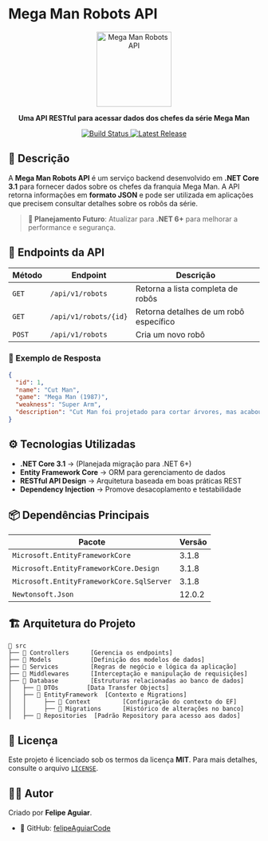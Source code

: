 # Mega Man Robots API

<p align="center">
  <img src="./_docs/assets/icon.png" alt="Mega Man Robots API" width="150" />
</p>

<p align="center">
  <b>Uma API RESTful para acessar dados dos chefes da série Mega Man</b>
</p>

<p align="center">
  <a href="https://github.com/felipeAguiarCode/MegaApiDotnetCore/actions/workflows/build.yml">
    <img src="https://github.com/felipeAguiarCode/MegaApiDotnetCore/actions/workflows/build.yml/badge.svg" alt="Build Status" />
  </a>
  <a href="https://github.com/felipeAguiarCode/MegaApiDotnetCore/releases/latest">
    <img src="https://img.shields.io/github/v/release/felipeAguiarCode/MegaApiDotnetCore" alt="Latest Release" />
  </a>
</p>

## 📘 Descrição

A **Mega Man Robots API** é um serviço backend desenvolvido em **.NET Core 3.1** para fornecer dados sobre os chefes da franquia Mega Man. A API retorna informações em **formato JSON** e pode ser utilizada em aplicações que precisem consultar detalhes sobre os robôs da série.

> **🚀 Planejamento Futuro**: Atualizar para **.NET 6+** para melhorar a performance e segurança.

## 📌 Endpoints da API

| Método | Endpoint              | Descrição                                      |
|--------|-----------------------|------------------------------------------------|
| `GET`  | `/api/v1/robots`      | Retorna a lista completa de robôs            |
| `GET`  | `/api/v1/robots/{id}` | Retorna detalhes de um robô específico        |
| `POST` | `/api/v1/robots`      | Cria um novo robô                             |

### 📡 Exemplo de Resposta

```json
{
  "id": 1,
  "name": "Cut Man",
  "game": "Mega Man (1987)",
  "weakness": "Super Arm",
  "description": "Cut Man foi projetado para cortar árvores, mas acabou se tornando um inimigo formidável."
}
```

## ⚙️ Tecnologias Utilizadas

- **.NET Core 3.1** → (Planejada migração para .NET 6+)
- **Entity Framework Core** → ORM para gerenciamento de dados
- **RESTful API Design** → Arquitetura baseada em boas práticas REST
- **Dependency Injection** → Promove desacoplamento e testabilidade

## 📦 Dependências Principais

| Pacote                                  | Versão  |
|-----------------------------------------|---------|
| `Microsoft.EntityFrameworkCore`        | 3.1.8   |
| `Microsoft.EntityFrameworkCore.Design` | 3.1.8   |
| `Microsoft.EntityFrameworkCore.SqlServer` | 3.1.8 |
| `Newtonsoft.Json`                       | 12.0.2  |

## 🏗 Arquitetura do Projeto

```
📂 src
├── 📂 Controllers      [Gerencia os endpoints]
├── 📂 Models           [Definição dos modelos de dados]
├── 📂 Services         [Regras de negócio e lógica da aplicação]
├── 📂 Middlewares      [Interceptação e manipulação de requisições]
├── 📂 Database         [Estruturas relacionadas ao banco de dados]
│   ├── 📂 DTOs        [Data Transfer Objects]
│   ├── 📂 EntityFramework  [Contexto e Migrations]
│   │     ├── 📂 Context         [Configuração do contexto do EF]
│   │     ├── 📂 Migrations      [Histórico de alterações no banco]
│   ├── 📂 Repositories  [Padrão Repository para acesso aos dados]
```

## 📜 Licença

Este projeto é licenciado sob os termos da licença **MIT**. Para mais detalhes, consulte o arquivo [`LICENSE`](LICENSE).

## 🙋‍♂️ Autor

Criado por **Felipe Aguiar**.
- 📌 GitHub: [felipeAguiarCode](https://github.com/felipeAguiarCode)
